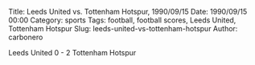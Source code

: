 Title: Leeds United vs. Tottenham Hotspur, 1990/09/15
Date: 1990/09/15 00:00
Category: sports
Tags: football, football scores, Leeds United, Tottenham Hotspur
Slug: leeds-united-vs-tottenham-hotspur
Author: carbonero


Leeds United 0 - 2 Tottenham Hotspur
